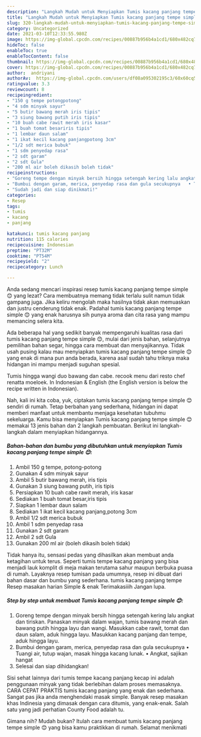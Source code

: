 ```yaml
---
description: "Langkah Mudah untuk Menyiapkan Tumis kacang panjang tempe simple 😊 yang Menggugah Selera"
title: "Langkah Mudah untuk Menyiapkan Tumis kacang panjang tempe simple 😊 yang Menggugah Selera"
slug: 320-langkah-mudah-untuk-menyiapkan-tumis-kacang-panjang-tempe-simple-yang-menggugah-selera
category: Uncategorized
date: 2021-03-10T12:33:55.980Z
image: https://img-global.cpcdn.com/recipes/00887b956b4a1cd1/680x482cq70/tumis-kacang-panjang-tempe-simple-foto-resep-utama.jpg
hideToc: false
enableToc: true
enableTocContent: false
thumbnail: https://img-global.cpcdn.com/recipes/00887b956b4a1cd1/680x482cq70/tumis-kacang-panjang-tempe-simple-foto-resep-utama.jpg
cover: https://img-global.cpcdn.com/recipes/00887b956b4a1cd1/680x482cq70/tumis-kacang-panjang-tempe-simple-foto-resep-utama.jpg
author:  andriyani
authorAv:  https://img-global.cpcdn.com/users/df08a095302195c3/60x60cq50/avatar.jpg
ratingvalue: 3.3
reviewcount: 8
recipeingredient:
- "150 g tempe potongpotong"
- "4 sdm minyak sayur"
- "5 butir bawang merah iris tipis"
- "3 siung bawang putih iris tipis"
- "10 buah cabe rawit merah iris kasar"
- "1 buah tomat besariris tipis"
- "1 lembar daun salam"
- "1 ikat kecil kacang panjangpotong 3cm"
- "1/2 sdt merica bubuk"
- "1 sdm penyedap rasa"
- "2 sdt garam"
- "2 sdt Gula"
- "200 ml air boleh dikasih boleh tidak"
recipeinstructions:
- "Goreng tempe dengan minyak bersih hingga setengah kering lalu angkat dan tiriskan.   Panaskan minyak dalam wajan, tumis bawang merah dan bawang putih hingga layu dan wangi.   Masukkan cabe rawit, tomat dan daun salam, aduk hingga layu.  Masukkan kacang panjang dan tempe, aduk hingga layu."
- "Bumbui dengan garam, merica, penyedap rasa dan gula secukupnya   • Tuangi air, tutup wajan, masak hingga kacang lunak.  • Angkat, sajikan hangat"
- "Sudah jadi dan siap dinikmati!"
categories:
- Resep
tags:
- tumis
- kacang
- panjang

katakunci: tumis kacang panjang 
nutrition: 115 calories
recipecuisine: Indonesian
preptime: "PT32M"
cooktime: "PT54M"
recipeyield: "2"
recipecategory: Lunch

---
```



Anda sedang mencari inspirasi resep tumis kacang panjang tempe simple 😊 yang lezat? Cara membuatnya memang tidak terlalu sulit namun tidak gampang juga. Jika keliru mengolah maka hasilnya tidak akan memuaskan dan justru cenderung tidak enak. Padahal tumis kacang panjang tempe simple 😊 yang enak harusnya sih punya aroma dan cita rasa yang mampu memancing selera kita.


Ada beberapa hal yang sedikit banyak mempengaruhi kualitas rasa dari tumis kacang panjang tempe simple 😊, mulai dari jenis bahan, selanjutnya pemilihan bahan segar, hingga cara membuat dan menyajikannya. Tidak usah pusing kalau mau menyiapkan tumis kacang panjang tempe simple 😊 yang enak di mana pun anda berada, karena asal sudah tahu triknya maka hidangan ini mampu menjadi suguhan spesial.

Tumis hingga wangi duo bawang dan cabe. recook menu dari resto chef renatta moeloek. In Indonesian &amp; English (the English version is below the recipe written in Indonesian).


Nah, kali ini kita coba, yuk, ciptakan tumis kacang panjang tempe simple 😊 sendiri di rumah. Tetap berbahan yang sederhana, hidangan ini dapat memberi manfaat untuk membantu menjaga kesehatan tubuhmu sekeluarga. Kamu bisa menyiapkan Tumis kacang panjang tempe simple 😊 memakai 13 jenis bahan dan 2 langkah pembuatan. Berikut ini langkah-langkah dalam menyiapkan hidangannya.

<!--inarticleads1-->

##### Bahan-bahan dan bumbu yang dibutuhkan untuk menyiapkan Tumis kacang panjang tempe simple 😊:

1. Ambil 150 g tempe, potong-potong
1. Gunakan 4 sdm minyak sayur
1. Ambil 5 butir bawang merah, iris tipis
1. Gunakan 3 siung bawang putih, iris tipis
1. Persiapkan 10 buah cabe rawit merah, iris kasar
1. Sediakan 1 buah tomat besar,iris tipis
1. Siapkan 1 lembar daun salam
1. Sediakan 1 ikat kecil kacang panjang,potong 3cm
1. Ambil 1/2 sdt merica bubuk
1. Ambil 1 sdm penyedap rasa
1. Gunakan 2 sdt garam
1. Ambil 2 sdt Gula
1. Gunakan 200 ml air (boleh dikasih boleh tidak)


Tidak hanya itu, sensasi pedas yang dihasilkan akan membuat anda ketagihan untuk terus. Seperti tumis tempe kacang panjang yang bisa menjadi lauk komplit di meja makan terutama sahur maupun berbuka puasa di rumah. Layaknya resep tumisan pada umumnya, resep ini dibuat dari bahan dasar dan bumbu yang sederhana. tumis kacang panjang tempe Resep masakan harian Simple &amp; enak Terimakasiiih Jangan lupa. 

<!--inarticleads2-->

##### Step by step untuk membuat Tumis kacang panjang tempe simple 😊:

1. Goreng tempe dengan minyak bersih hingga setengah kering lalu angkat dan tiriskan.   Panaskan minyak dalam wajan, tumis bawang merah dan bawang putih hingga layu dan wangi.   Masukkan cabe rawit, tomat dan daun salam, aduk hingga layu.  Masukkan kacang panjang dan tempe, aduk hingga layu.
1. Bumbui dengan garam, merica, penyedap rasa dan gula secukupnya   • Tuangi air, tutup wajan, masak hingga kacang lunak.  • Angkat, sajikan hangat
1. Selesai dan siap dihidangkan!

Sisi sehat lainnya dari tumis tempe kacang panjang kecap ini adalah penggunaan minyak yang tidak berlebihan dalam proses memasaknya. CARA CEPAT PRAKTIS tumis kacang panjang yang enak dan sederhana. Sangat pas jika anda menghendaki masak simple. Banyak resep masakan khas Indinesia yang dimasak dengan cara ditumis, yang enak-enak. Salah satu yang jadi perhatian County Food adalah tu. 

Gimana nih? Mudah bukan? Itulah cara membuat tumis kacang panjang tempe simple 😊 yang bisa kamu praktikkan di rumah. Selamat menikmati
